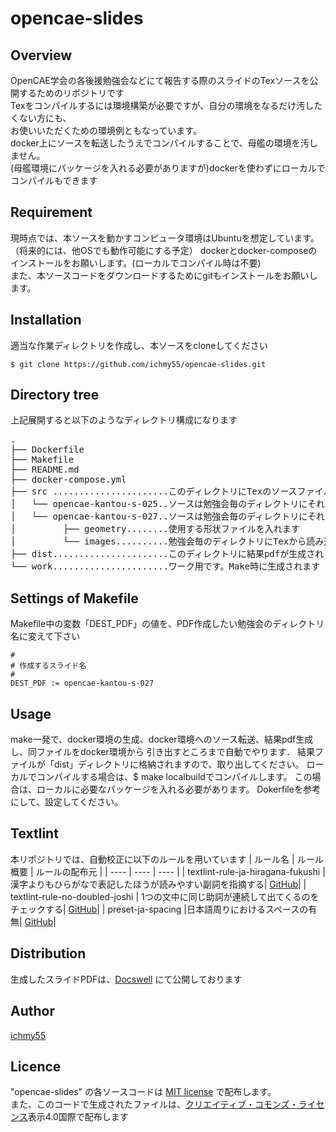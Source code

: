 # opencae-slides

## Overview
OpenCAE学会の各後援勉強会などにて報告する際のスライドのTexソースを公開するためのリポジトリです  
Texをコンパイルするには環境構築が必要ですが、自分の環境をなるだけ汚したくない方にも、  
お使いいただくための環境例ともなっています。  
docker上にソースを転送したうえでコンパイルすることで、母艦の環境を汚しません。  
(母艦環境にパッケージを入れる必要がありますが)dockerを使わずにローカルでコンパイルもできます

## Requirement
現時点では、本ソースを動かすコンピュータ環境はUbuntuを想定しています。  
（将来的には、他OSでも動作可能にする予定）
dockerとdocker-composeのインストールをお願いします。(ローカルでコンパイル時は不要)  
また、本ソースコードをダウンロードするためにgitもインストールをお願いします。

## Installation
適当な作業ディレクトリを作成し、本ソースをcloneしてください

```
$ git clone https://github.com/ichmy55/opencae-slides.git
```

## Directory tree
上記展開すると以下のようなディレクトリ構成になります
<pre>
.
├── Dockerfile
├── Makefile
├── README.md
├── docker-compose.yml
├── src ......................このディレクトリにTexのソースファイルを配置します
│   └── opencae-kantou-s-025..ソースは勉強会毎のディレクトリにそれぞれ入れます
│   └── opencae-kantou-s-027..ソースは勉強会毎のディレクトリにそれぞれ入れます
│         ├── geometry........使用する形状ファイルを入れます
│         └── images..........勉強会毎のディレクトリにTexから読み込む画像ファイルを入れます
├── dist......................このディレクトリに結果pdfが生成されます。Make時に生成されます
└── work......................ワーク用です。Make時に生成されます
</pre>

## Settings of  Makefile
Makefile中の変数「DEST_PDF」の値を、PDF作成したい勉強会のディレクトリ名に変えて下さい
```
#
# 作成するスライド名
#
DEST_PDF := opencae-kantou-s-027
```

## Usage
make一発で、docker環境の生成、docker環境へのソース転送、結果pdf生成し、同ファイルをdocker環境から
引き出すところまで自動でやります．
結果ファイルが「dist」ディレクトリに格納されますので、取り出してください。
ローカルでコンパイルする場合は、$ make localbuildでコンパイルします。
この場合は、ローカルに必要なパッケージを入れる必要があります。
Dokerfileを参考にして、設定してください。

## Textlint
本リポジトリでは、自動校正に以下のルールを用いています
| ルール名 | ルール概要 | ルールの配布元 |
| ---- | ---- | ---- |
| textlint-rule-ja-hiragana-fukushi | 漢字よりもひらがなで表記したほうが読みやすい副詞を指摘する| [GitHub](https://github.com/lostandfound/textlint-rule-ja-hiragana-fukushi)|
| textlint-rule-no-doubled-joshi | 1つの文中に同じ助詞が連続して出てくるのをチェックする| [GitHub](github.com/textlint-ja/textlint-rule-no-doubled-joshi)|
| preset-ja-spacing |日本語周りにおけるスペースの有無| [GitHub](github.com/textlint-ja/textlint-rule-preset-ja-spacing)|

## Distribution
生成したスライドPDFは、[Docswell](https://www.docswell.com/user/ichmy55) にて公開しております

## Author

[ichmy55](https://github.com/ichmy55)

## Licence
"opencae-slides" の各ソースコードは [MIT license](https://ja.wikipedia.org/wiki/MIT_License) で配布します。  
また、このコードで生成されたファイルは、[クリエイティブ・コモンズ・ライセンス](https://ja.wikipedia.org/wiki/%E3%82%AF%E3%83%AA%E3%82%A8%E3%82%A4%E3%83%86%E3%82%A3%E3%83%96%E3%83%BB%E3%82%B3%E3%83%A2%E3%83%B3%E3%82%BA%E3%83%BB%E3%83%A9%E3%82%A4%E3%82%BB%E3%83%B3%E3%82%B9)表示4.0国際で配布します


